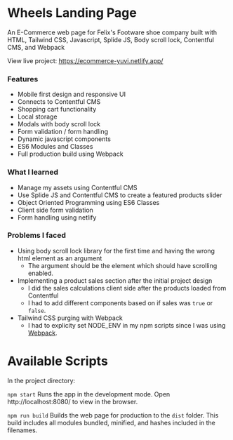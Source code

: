 # Wheels Landing Page

An E-Commerce web page for Felix's Footware shoe company built with HTML, Tailwind CSS, Javascript, Splide JS, Body scroll lock, Contentful CMS, and Webpack

View live project: https://ecommerce-yuvi.netlify.app/

### Features

- Mobile first design and responsive UI
- Connects to Contentful CMS
- Shopping cart functionality
- Local storage
- Modals with body scroll lock
- Form validation / form handling
- Dynamic javascript components
- ES6 Modules and Classes
- Full production build using Webpack

### What I learned

- Manage my assets using Contentful CMS
- Use Splide JS and Contentful CMS to create a featured products slider
- Object Oriented Programming using ES6 Classes
- Client side form validation
- Form handling using netlify

### Problems I faced

- Using body scroll lock library for the first time and having the wrong html element as an argument
  - The argument should be the element which should have scrolling enabled.
- Implementing a product sales section after the initial project design
  - I did the sales calculations client side after the products loaded from Contentful
  - I had to add different components based on if sales was `true` or `false`.
- Tailwind CSS purging with Webpack
  - I had to explicity set NODE_ENV in my npm scripts since I was using <a  href="https://webpack.js.org/guides/production/#specify-the-mode"  target="_blank">Webpack</a>.

# Available Scripts

In the project directory:

`npm start`
Runs the app in the development mode.
Open http://localhost:8080/ to view in the browser.

`npm run build`
Builds the web page for production to the `dist` folder.
This build includes all modules bundled, minified, and hashes included in the filenames.
